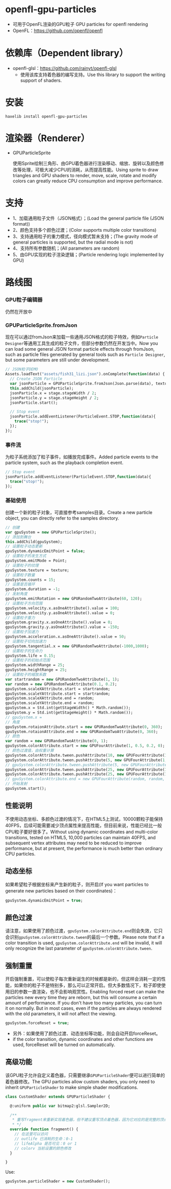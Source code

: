 # openfl-gpu-particles
- 可用于OpenFL渲染的GPU粒子 GPU particles for openfl rendering
- OpenFL：https://github.com/openfl/openfl

# 依赖库（Dependent library）
- openfl-glsl：https://github.com/rainyt/openfl-glsl
    - 使用该库支持着色器的编写支持。Use this library to support the writing support of shaders.
  
# 安装
```shell
haxelib install openfl-gpu-particles
```

# 渲染器（Renderer）
- GPUParticleSprite

  使用Sprite绘制三角形、由GPU着色器进行渲染移动、缩放、旋转以及颜色修改等处理，可极大减少CPU的消耗，从而提高性能。Using sprite to draw triangles and GPU shaders to render, move, scale, rotate and modify colors can greatly reduce CPU consumption and improve performance.

# 支持
- 1、加载通用粒子文件（JSON格式）；(Load the general particle file (JSON format))
- 2、颜色支持多个颜色过渡；(Color supports multiple color transitions)
- 3、支持通用粒子的重力模式，径向模式暂未支持；(The gravity mode of general particles is supported, but the radial mode is not)
- 4、支持所有参数随机；(All parameters are random)
- 5、由GPU实现的粒子渲染逻辑；(Particle rendering logic implemented by GPU)

# 路线图

### GPU粒子编辑器
仍然在开放中

### GPUParticleSprite.fromJson
现在可以通过fromJson来加载一些通用JSON格式的粒子特效，例如`Particle Designer`等通用工具生成的粒子文件，但部分参数仍然在开发当中。Now you can load some general JSON format particle effects through fromJson, such as particle files generated by general tools such as `Particle Designer`, but some parameters are still under development.
```haxe
// JSON粒子DEMO
Assets.loadText("assets/fish31_lizi.json").onComplete(function(data) {
  // Create JSON Particle
  var jsonParticle = GPUParticleSprite.fromJson(Json.parse(data), texture);
  this.addChild(jsonParticle);
  jsonParticle.x = stage.stageWidth / 2;
  jsonParticle.y = stage.stageHeight / 2;
  jsonParticle.start();

  // Stop event
  jsonParticle.addEventListener(ParticleEvent.STOP,function(data){
    trace("stop!");
  });
});
```

### 事件流
为粒子系统添加了粒子事件，如播放完成事件。Added particle events to the particle system, such as the playback completion event.
```haxe
// Stop event
jsonParticle.addEventListener(ParticleEvent.STOP,function(data){
  trace("stop!");
});
```

### 基础使用
创建一个新的粒子对象，可直接参考samples目录。Create a new particle object, you can directly refer to the samples directory.
```haxe
// 创建
var gpuSystem = new GPUParticleSprite();
// 添加到舞台
this.addChild(gpuSystem);
// 设置粒子动态更新
gpuSystem.dynamicEmitPoint = false;
// 设置粒子的发生方式
gpuSystem.emitMode = Point;
// 设置粒子的纹理
gpuSystem.texture = texture;
// 设置粒子数量
gpuSystem.counts = 15;
// 设置是否循环
gpuSystem.duration = -1;
// 发射角度
gpuSystem.emitRotation = new GPURandomTwoAttribute(60, 120);
// 设置粒子方向范围
gpuSystem.velocity.x.asOneAttribute().value = 100;
gpuSystem.velocity.y.asOneAttribute().value = 0;
// 设置粒子重力
gpuSystem.gravity.x.asOneAttribute().value = 0;
gpuSystem.gravity.y.asOneAttribute().value = -150;
// 设置粒子加速力
gpuSystem.acceleration.x.asOneAttribute().value = 50;
// 设置粒子切向加速力
gpuSystem.tangential.x = new GPURandomTwoAttribute(-1000,1000);
// 设置粒子的生命力
gpuSystem.life = 0.15;
// 设置粒子的初始点范围
gpuSystem.widthRange = 25;
gpuSystem.heightRange = 25;
// 设置粒子的缩放系数
var startrandom = new GPURandomTwoAttribute(1, 1);
var random = new GPURandomTwoAttribute(0.1, 0.2);
gpuSystem.scaleXAttribute.start = startrandom;
gpuSystem.scaleYAttribute.start = startrandom;
gpuSystem.scaleXAttribute.end = random;
gpuSystem.scaleYAttribute.end = random;
gpuSystem.x = Std.int(getStageWidth() * Math.random());
gpuSystem.y = Std.int(getStageHeight() * Math.random());
// gpuSystem.x =
// 角度
gpuSystem.rotaionAttribute.start = new GPURandomTwoAttribute(0, 360);
gpuSystem.rotaionAttribute.end = new GPURandomTwoAttribute(0, 360);
// 颜色
var random = new GPURandomTwoAttribute(0, 1);
gpuSystem.colorAttribute.start = new GPUFourAttribute(1, 0.5, 0.2, 0);
// 颜色过渡值，由权重计算
gpuSystem.colorAttribute.tween.pushAttribute(10, new GPUFourAttribute(1, 0.2, 0, 0.5));
gpuSystem.colorAttribute.tween.pushAttribute(5, new GPUFourAttribute(1, 1., 0., 1));
// gpuSystem.colorAttribute.tween.pushAttribute(5, new GPUFourAttribute(1, 1, 0, 1));
gpuSystem.colorAttribute.tween.pushAttribute(25, new GPUFourAttribute(1, 0, 0, 0.5));
gpuSystem.colorAttribute.tween.pushAttribute(25, new GPUFourAttribute(1, 0, 0, 0));
// gpuSystem.colorAttribute.end = new GPUFourAttribute(random, random, random, 1);
// 开始发射
gpuSystem.start();
```

## 性能说明
不使用动态坐标、多颜色过渡的情况下，在HTML5上测试，10000颗粒子能保持40FPS，后续可能需要减少顶点属性来提高性能，但目前来说，性能已经比一般CPU粒子要好很多了。Without using dynamic coordinates and multi-color transitions, tested on HTML5, 10,000 particles can maintain 40FPS, and subsequent vertex attributes may need to be reduced to improve performance, but at present, the performance is much better than ordinary CPU particles.


## 动态坐标
如果希望粒子根据坐标来产生新的粒子，则开启(If you want particles to generate new particles based on their coordinates)：
```haxe
gpuSystem.dynamicEmitPoint = true;
```

## 颜色过渡
请注意，如果使用了颜色过渡，`gpuSystem.colorAttribute.end`则会失效，它只会识别`gpuSystem.colorAttribute.tween`的最后一个参数。Please note that if a color transition is used, `gpuSystem.colorAttribute.end` will be invalid, it will only recognize the last parameter of `gpuSystem.colorAttribute.tween`.

## 强制重置
开启强制重置，可以使粒子每次重新诞生的时候都是新的，但这样会消耗一定的性能，如果你的粒子不是特别多，那么可以正常开启。但大多数情况下，粒子即使使用旧的参数一直渲染，也不会影响观赏性。Enabling forced reset can make the particles new every time they are reborn, but this will consume a certain amount of performance. If you don't have too many particles, you can turn it on normally. But in most cases, even if the particles are always rendered with the old parameters, it will not affect the viewing.
```haxe
gpuSystem.forceReset = true;
```
- 另外：如果使用了颜色过渡、动态坐标等功能，则会自动开启forceReset。
- if the color transition, dynamic coordinates and other functions are used, forceReset will be turned on automatically.

## 高级功能
该GPU粒子允许自定义着色器，只需要继承`GPUParticleShader`便可以进行简单的着色器修改。The GPU particles allow custom shaders, you only need to inherit `GPUParticleShader` to make simple shader modifications.
```haxe
class CustomShader extends GPUParticleShader {

  @:uniform public var bitmap2:glsl.Sampler2D;

  /**
   * 重写fragment来重新实现着色器，但不建议重写顶点着色器，因为它对应的是完整的顶点位移逻辑。
   * */
  override function fragment() {
    // 在这里可以访问
    // outlife 已消耗的生命：0-1
    // lifeAlpha 是否可见：0 or 1
    // colorv 当前设置的颜色修改
  }

}
```
Use:
```haxe
gpuSystem.particleShader = new CustomShader();
```